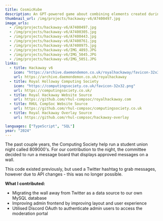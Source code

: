```yaml
---
title: CosmicKube
description: An GPT-powered game about combining elements created during Hack the Burgh 2024.
thumbnail_url: /img/projects/hackaway-v6/A7400497.jpg
image_urls:
  - /img/projects/hackaway-v6/A7400497.jpg
  - /img/projects/hackaway-v6/A7400305.jpg
  - /img/projects/hackaway-v6/A7400443.jpg
  - /img/projects/hackaway-v6/A7400761.jpg
  - /img/projects/hackaway-v6/A7400975.jpg
  - /img/projects/hackaway-v6/IMG_4893.JPG
  - /img/projects/hackaway-v6/IMG_5045.JPG
  - /img/projects/hackaway-v6/IMG_5051.JPG
links:
  - title: Hackaway v6
    icon: "https://archive.daemondemon.co.uk/royalhackaway/favicon-32x32.png"
    url: https://archive.daemondemon.co.uk/royalhackaway
  - title: Royal Holloway Computing Society
    icon: "https://computingsociety.co.uk/favicon-32x32.png"
    url: https://computingsociety.co.uk/
  - title: Royal Hackaway Website Source
    url: https://github.com/rhul-compsoc/royalhackaway.com
  - title: RHUL CompSoc Website Source
    url: https://github.com/rhul-compsoc/computingsociety.co.uk
  - title: Royal Hackaway Overlay Source
    url: https://github.com/rhul-compsoc/hackaway-overlay

languages: ["TypeScript", "SQL"]
year: "2024"
---
```


The past couple years, the Computing Society help run a student union night called 809000's.
For our contribution to the night, the committee decided to run a message board that displays approved messages on a wall.

This code existed previously, but used a Twitter hashtag to grab messages, however due to API changes - this was no longer possible.

**What I contributed:**

- Migrating the wall away from Twitter as a data source to our own MySQL database
- Improving admin frontend by improving layout and user experience
- Utilised Discord OAuth to authenticate admin users to access the moderation portal
